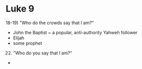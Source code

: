 # Luke 9

18-19) "Who do the crowds say that I am?"
- John the Baptist ~ a popular, anti-authority Yahweh follower
- Elijah
- some prophet


22) "Who do you say that I am?"
- 
